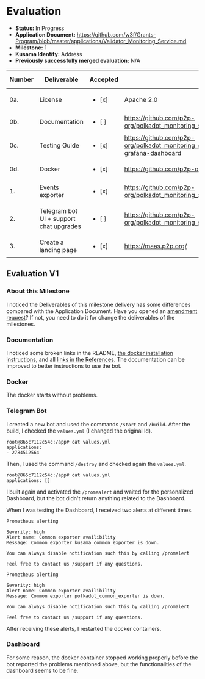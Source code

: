 
# Evaluation

- **Status:** In Progress
- **Application Document:** https://github.com/w3f/Grants-Program/blob/master/applications/Validator_Monitoring_Service.md
- **Milestone:** 1
- **Kusama Identity:** Address
- **Previously successfully merged evaluation:** N/A

| Number | Deliverable | Accepted | Link | Evaluation Notes |
| ------ | ----------- | -------- | ---- |----------------- |
| 0a. | License | <ul><li>[x] </li></ul>| Apache 2.0 |  |
| 0b. | Documentation | <ul><li>[ ] </li></ul>| https://github.com/p2p-org/polkadot_monitoring_service/blob/main/docs/overview.md |  |
| 0c. | Testing Guide | <ul><li>[x] </li></ul>| https://github.com/p2p-org/polkadot_monitoring_service#events-exporters-and-grafana-dashboard |  |
| 0d. | Docker | <ul><li>[x] </li></ul>| https://github.com/p2p-org/polkadot_monitoring_service |  |
| 1. | Events exporter | <ul><li>[x] </li></ul>| https://github.com/p2p-org/polkadot_monitoring_service/tree/main/exporters/events |   |
| 2. | Telegram bot UI + support chat upgrades | <ul><li>[ ] </li></ul>| https://github.com/p2p-org/polkadot_monitoring_service/tree/main/bot | I didn't receive the personal dashboard.  |
| 3. | Create a landing page | <ul><li>[x] </li></ul>| https://maas.p2p.org/ |  |

## Evaluation V1

### About this Milestone

I noticed the Deliverables of this milestone delivery has some differences compared with the Application Document. Have you opened an [amendment request](https://github.com/w3f/Grants-Program#changes-to-a-grant-after-approval)? If not, you need to do it for change the deliverables of the milestones.

### Documentation

I noticed some broken links in the README, [the docker installation instructions](https://github.com/p2p-org/polkadot_monitoring_service/blob/main/README.md#how-to-setup-run-and-test), and all [links in the References](https://github.com/p2p-org/polkadot_monitoring_service/blob/main/README.md#how-to-setup-run-and-test). The documentation can be improved to better instructions to use the bot.

### Docker

The docker starts without problems.

### Telegram Bot

I created a new bot and used the commands `/start` and `/build`. After the build, I checked the `values.yml` (I changed the original Id).  

```
root@865c7112c54c:/app# cat values.yml
applications:
- 2784512564
```

Then, I used the command `/destroy` and checked again the `values.yml`.

```
root@865c7112c54c:/app# cat values.yml
applications: []
```

I built again and activated the `/promealert` and waited for the personalized Dashboard, but the bot didn't return anything related to the Dashboard. 

When I was testing the Dashboard, I received two alerts at different times.

```
Prometheus alerting

Severity: high
Alert name: Common exporter availibility
Message: Common exporter kusama_common_exporter is down.

You can always disable notification such this by calling /promalert

Feel free to contact us /support if any questions.
```

```
Prometheus alerting

Severity: high
Alert name: Common exporter availibility
Message: Common exporter polkadot_common_exporter is down.

You can always disable notification such this by calling /promalert

Feel free to contact us /support if any questions.
```

After receiving these alerts, I restarted the docker containers.

### Dashboard

For some reason, the docker container stopped working properly before the bot reported the problems mentioned above, but the functionalities of the dashboard seems to be fine.
